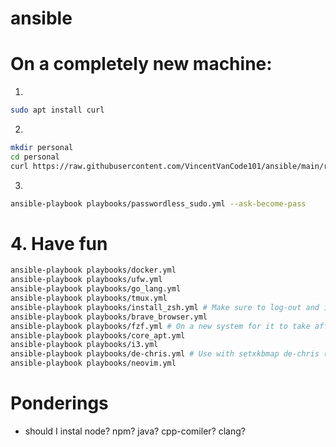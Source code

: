 # ansible

# On a completely new machine:

1.
```bash
sudo apt install curl
```

2.

```bash
mkdir personal
cd personal
curl https://raw.githubusercontent.com/VincentVanCode101/ansible/main/resources/setup | sh
```

3.
```bash
ansible-playbook playbooks/passwordless_sudo.yml --ask-become-pass
```
# 4. Have fun

```bash
ansible-playbook playbooks/docker.yml
ansible-playbook playbooks/ufw.yml
ansible-playbook playbooks/go_lang.yml
ansible-playbook playbooks/tmux.yml
ansible-playbook playbooks/install_zsh.yml # Make sure to log-out and in again for this to take affect
ansible-playbook playbooks/brave_browser.yml
ansible-playbook playbooks/fzf.yml # On a new system for it to take affect, you have to call ~/.fzf/install
ansible-playbook playbooks/core_apt.yml
ansible-playbook playbooks/i3.yml
ansible-playbook playbooks/de-chris.yml # Use with setxkbmap de-chris (I guess you have to log-out and in again for this to take affec)
ansible-playbook playbooks/neovim.yml
```

# Ponderings
- should I instal node? npm? java? cpp-comiler? clang?